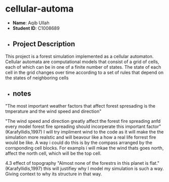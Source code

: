 # cellular-automa

- **Name**: Aqib Ullah
- **Student ID**: C1008689
- ## Project Description
This project is a forest simulation implemented as a cellular automaton. Cellular automata are computational models that consist of a grid of cells, each of which can be in one of a finite number of states. The state of each cell in the grid changes over time according to a set of rules that depend on the states of neighboring cells


- ## notes

"The most important weather factors that affect forest spresading is the tmperature and the wind speed and direction"

"The wind speed and direction greatly affect the forest fire spreading anfd every model forest fire spreading should incorperate this important factor"(Karafyllidis,1997) 
I will try impliment wind to the code as it will make the the simulation more realstic and will beavour like a how a real life forrest fire would be like. 
A way i could do this is by the compass arranged by the corrsponding cell blocks. For exampls i will mkae the wind thats goes north, affect the north cell, which will  be the top cell. 





4.3 effect of topography 
"Almost none of the forestrs in this planet is flat." (Karafyllidis,1997) this will justifiey why I model my simulation is such a way. Giving context to why its structure in that way. 

